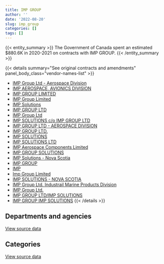 ```yaml
---
title: IMP GROUP
author: ''
date: '2022-08-20'
slug: imp_group
categories: []
tags: []
---
```


<script src="/rmarkdown-libs/htmlwidgets/htmlwidgets.js"></script>
<link href="/rmarkdown-libs/datatables-css/datatables-crosstalk.css" rel="stylesheet" />
<script src="/rmarkdown-libs/datatables-binding/datatables.js"></script>
<script src="/rmarkdown-libs/jquery/jquery-3.6.0.min.js"></script>
<link href="/rmarkdown-libs/dt-core-bootstrap/css/dataTables.bootstrap.min.css" rel="stylesheet" />
<link href="/rmarkdown-libs/dt-core-bootstrap/css/dataTables.bootstrap.extra.css" rel="stylesheet" />
<script src="/rmarkdown-libs/dt-core-bootstrap/js/jquery.dataTables.min.js"></script>
<script src="/rmarkdown-libs/dt-core-bootstrap/js/dataTables.bootstrap.min.js"></script>
<link href="/rmarkdown-libs/crosstalk/css/crosstalk.min.css" rel="stylesheet" />
<script src="/rmarkdown-libs/crosstalk/js/crosstalk.min.js"></script>
<script src="/rmarkdown-libs/htmlwidgets/htmlwidgets.js"></script>
<link href="/rmarkdown-libs/datatables-css/datatables-crosstalk.css" rel="stylesheet" />
<script src="/rmarkdown-libs/datatables-binding/datatables.js"></script>
<script src="/rmarkdown-libs/jquery/jquery-3.6.0.min.js"></script>
<link href="/rmarkdown-libs/dt-core-bootstrap/css/dataTables.bootstrap.min.css" rel="stylesheet" />
<link href="/rmarkdown-libs/dt-core-bootstrap/css/dataTables.bootstrap.extra.css" rel="stylesheet" />
<script src="/rmarkdown-libs/dt-core-bootstrap/js/jquery.dataTables.min.js"></script>
<script src="/rmarkdown-libs/dt-core-bootstrap/js/dataTables.bootstrap.min.js"></script>
<link href="/rmarkdown-libs/crosstalk/css/crosstalk.min.css" rel="stylesheet" />
<script src="/rmarkdown-libs/crosstalk/js/crosstalk.min.js"></script>

{{< entity_summary >}}
The Government of Canada spent an estimated \$880.6K in 2020-2021 on contracts with IMP GROUP.
{{< /entity_summary >}}

{{< details summary="See original contracts and amendments" panel_body_class="vendor-names-list" >}}
- [IMP Group Ltd - Aerospace Division](https://search.open.canada.ca/en/ct/?sort=contract_value_f%20desc&page=1&search_text=%22IMP%20Group%20Ltd%20-%20Aerospace%20Division%22)
- [IMP AEROSPACE, AVIONICS DIVISION](https://search.open.canada.ca/en/ct/?sort=contract_value_f%20desc&page=1&search_text=%22IMP%20AEROSPACE%2c%20AVIONICS%20DIVISION%22)
- [IMP GROUP LIMITED](https://search.open.canada.ca/en/ct/?sort=contract_value_f%20desc&page=1&search_text=%22IMP%20GROUP%20LIMITED%22)
- [IMP Group Limited](https://search.open.canada.ca/en/ct/?sort=contract_value_f%20desc&page=1&search_text=%22IMP%20Group%20Limited%22)
- [IMP Solutions](https://search.open.canada.ca/en/ct/?sort=contract_value_f%20desc&page=1&search_text=%22IMP%20Solutions%22)
- [IMP GROUP LTD](https://search.open.canada.ca/en/ct/?sort=contract_value_f%20desc&page=1&search_text=%22IMP%20GROUP%20LTD%22)
- [IMP Group Ltd](https://search.open.canada.ca/en/ct/?sort=contract_value_f%20desc&page=1&search_text=%22IMP%20Group%20Ltd%22)
- [IMP SOLUTIONS c/o IMP GROUP LTD](https://search.open.canada.ca/en/ct/?sort=contract_value_f%20desc&page=1&search_text=%22IMP%20SOLUTIONS%20c%2fo%20IMP%20GROUP%20LTD%22)
- [IMP GROUP LTD - AEROSPACE DIVISION](https://search.open.canada.ca/en/ct/?sort=contract_value_f%20desc&page=1&search_text=%22IMP%20GROUP%20LTD%20-%20AEROSPACE%20DIVISION%22)
- [IMP GROUP LTD.](https://search.open.canada.ca/en/ct/?sort=contract_value_f%20desc&page=1&search_text=%22IMP%20GROUP%20LTD.%22)
- [IMP SOLUTIONS](https://search.open.canada.ca/en/ct/?sort=contract_value_f%20desc&page=1&search_text=%22IMP%20SOLUTIONS%22)
- [IMP SOLUTIONS LTD](https://search.open.canada.ca/en/ct/?sort=contract_value_f%20desc&page=1&search_text=%22IMP%20SOLUTIONS%20LTD%22)
- [IMP Aerospace Components Limited](https://search.open.canada.ca/en/ct/?sort=contract_value_f%20desc&page=1&search_text=%22IMP%20Aerospace%20Components%20Limited%22)
- [IMP GROUP SOLUTIONS](https://search.open.canada.ca/en/ct/?sort=contract_value_f%20desc&page=1&search_text=%22IMP%20GROUP%20SOLUTIONS%22)
- [IMP Solutions - Nova Scotia](https://search.open.canada.ca/en/ct/?sort=contract_value_f%20desc&page=1&search_text=%22IMP%20Solutions%20-%20Nova%20Scotia%22)
- [IMP GROUP](https://search.open.canada.ca/en/ct/?sort=contract_value_f%20desc&page=1&search_text=%22IMP%20GROUP%22)
- [IMP](https://search.open.canada.ca/en/ct/?sort=contract_value_f%20desc&page=1&search_text=%22IMP%22)
- [Imp Group Limited](https://search.open.canada.ca/en/ct/?sort=contract_value_f%20desc&page=1&search_text=%22Imp%20Group%20Limited%22)
- [IMP SOLUTIONS - NOVA SCOTIA](https://search.open.canada.ca/en/ct/?sort=contract_value_f%20desc&page=1&search_text=%22IMP%20SOLUTIONS%20-%20NOVA%20SCOTIA%22)
- [IMP Group Ltd. Industrail Marine Products Division](https://search.open.canada.ca/en/ct/?sort=contract_value_f%20desc&page=1&search_text=%22IMP%20Group%20Ltd.%20%20Industrail%20Marine%20Products%20Division%22)
- [IMP Group Ltd.](https://search.open.canada.ca/en/ct/?sort=contract_value_f%20desc&page=1&search_text=%22IMP%20Group%20Ltd.%22)
- [IMP GROUP LTD/IMP SOLUTIONS](https://search.open.canada.ca/en/ct/?sort=contract_value_f%20desc&page=1&search_text=%22IMP%20GROUP%20LTD%2fIMP%20SOLUTIONS%22)
- [IMP GROUP IMP SOLUTIONS](https://search.open.canada.ca/en/ct/?sort=contract_value_f%20desc&page=1&search_text=%22IMP%20GROUP%20IMP%20SOLUTIONS%22)
{{< /details >}}

## Departments and agencies

<div id="htmlwidget-1" style="width:100%;height:auto;" class="datatables html-widget"></div>
<script type="application/json" data-for="htmlwidget-1">{"x":{"style":"bootstrap","filter":"none","vertical":false,"data":[["<a href=\"/departments/cbsa-asfc/\">Canada Border Services Agency<\/a>","<a href=\"/departments/dfatd-maecd/\">Global Affairs Canada<\/a>","<a href=\"/departments/dnd-mdn/\">National Defence<\/a>","<a href=\"/departments/esdc-edsc/\">Employment and Social Development Canada<\/a>","<a href=\"/departments/lac-bac/\">Library and Archives Canada<\/a>","<a href=\"/departments/nrc-cnrc/\">National Research Council Canada<\/a>","<a href=\"/departments/nrcan-rncan/\">Natural Resources Canada<\/a>","<a href=\"/departments/ps-sp/\">Public Safety Canada<\/a>","<a href=\"/departments/tbs-sct/\">Treasury Board of Canada Secretariat<\/a>","<a href=\"/departments/tc/\">Transport Canada<\/a>","<a href=\"/departments/vac-acc/\">Veterans Affairs Canada<\/a>"],[586770.91,953536.92,1266976.49,274542.37,null,null,null,null,null,null,19126.76],[442087.67,180056.76,745348.63,null,6756.75,null,null,45997.42,9315.68,null,349063.39],[null,null,707033.99,11497.5,8190,null,28250,98876.37,27719.84,null,350019.73],[null,null,null,null,null,82851.12,null,160226.21,19464.48,288150,329936.63]],"container":"<table class=\"table table-striped table-hover row-border order-column display\">\n  <thead>\n    <tr>\n      <th>Department<\/th>\n      <th>2017-2018<\/th>\n      <th>2018-2019<\/th>\n      <th>2019-2020<\/th>\n      <th>2020-2021<\/th>\n    <\/tr>\n  <\/thead>\n<\/table>","options":{"order":[[4,"desc"]],"pageLength":10,"autoWidth":true,"columnDefs":[{"targets":1,"render":"function(data, type, row, meta) {\n    return type !== 'display' ? data : DTWidget.formatCurrency(data, \"$\", 2, 3, \",\", \".\", true, null);\n  }"},{"targets":2,"render":"function(data, type, row, meta) {\n    return type !== 'display' ? data : DTWidget.formatCurrency(data, \"$\", 2, 3, \",\", \".\", true, null);\n  }"},{"targets":3,"render":"function(data, type, row, meta) {\n    return type !== 'display' ? data : DTWidget.formatCurrency(data, \"$\", 2, 3, \",\", \".\", true, null);\n  }"},{"targets":4,"render":"function(data, type, row, meta) {\n    return type !== 'display' ? data : DTWidget.formatCurrency(data, \"$\", 2, 3, \",\", \".\", true, null);\n  }"},{"width":"16%","targets":[1,2,3,4]},{"className":"dt-right","targets":[1,2,3,4]}],"orderClasses":false}},"evals":["options.columnDefs.0.render","options.columnDefs.1.render","options.columnDefs.2.render","options.columnDefs.3.render"],"jsHooks":[]}</script>
<p class="text-right">
<a href="https://github.com/GoC-Spending/contracts-data/tree/main/data/out/vendors/imp_group/summary_by_fiscal_year_by_department.csv" class="source-data-link btn btn-link">View source data</a>
</p>

## Categories

<div id="htmlwidget-2" style="width:100%;height:auto;" class="datatables html-widget"></div>
<script type="application/json" data-for="htmlwidget-2">{"x":{"style":"bootstrap","filter":"none","vertical":false,"data":[["<a href=\"/categories/1_facilities_and_construction/\">Facilities and construction<\/a>","<a href=\"/categories/10_office_management/\">Office management<\/a>","<a href=\"/categories/11_defence/\">Defence<\/a>","<a href=\"/categories/3_information_technology/\">Information technology<\/a>"],[null,658316.63,608659.85,1833976.96],[null,658316.63,87032,1033277.67],[null,660120.24,46913.75,524553.44],[82851.12,null,null,797777.31]],"container":"<table class=\"table table-striped table-hover row-border order-column display\">\n  <thead>\n    <tr>\n      <th>Category<\/th>\n      <th>2017-2018<\/th>\n      <th>2018-2019<\/th>\n      <th>2019-2020<\/th>\n      <th>2020-2021<\/th>\n    <\/tr>\n  <\/thead>\n<\/table>","options":{"order":[[4,"desc"]],"dom":"t","pageLength":30,"autoWidth":true,"columnDefs":[{"targets":1,"render":"function(data, type, row, meta) {\n    return type !== 'display' ? data : DTWidget.formatCurrency(data, \"$\", 2, 3, \",\", \".\", true, null);\n  }"},{"targets":2,"render":"function(data, type, row, meta) {\n    return type !== 'display' ? data : DTWidget.formatCurrency(data, \"$\", 2, 3, \",\", \".\", true, null);\n  }"},{"targets":3,"render":"function(data, type, row, meta) {\n    return type !== 'display' ? data : DTWidget.formatCurrency(data, \"$\", 2, 3, \",\", \".\", true, null);\n  }"},{"targets":4,"render":"function(data, type, row, meta) {\n    return type !== 'display' ? data : DTWidget.formatCurrency(data, \"$\", 2, 3, \",\", \".\", true, null);\n  }"},{"width":"16%","targets":[1,2,3,4]},{"className":"dt-right","targets":[1,2,3,4]}],"orderClasses":false,"lengthMenu":[10,25,30,50,100]}},"evals":["options.columnDefs.0.render","options.columnDefs.1.render","options.columnDefs.2.render","options.columnDefs.3.render"],"jsHooks":[]}</script>
<p class="text-right">
<a href="https://github.com/GoC-Spending/contracts-data/tree/main/data/out/vendors/imp_group/summary_by_fiscal_year_by_category.csv" class="source-data-link btn btn-link">View source data</a>
</p>
